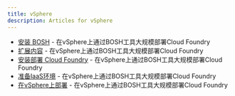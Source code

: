 ```yaml
---
title: vSphere
description: Articles for vSphere
---
```


* [安装 BOSH](/deploy/vSphere-BOSH.html) - 在vSphere上通过BOSH工具大规模部署Cloud Foundry
* [扩展内容](/deploy/vSphere-CF-mgmt.html) - 在vSphere上通过BOSH工具大规模部署Cloud Foundry
* [安装部署 Cloud Foundry](/deploy/vSphere-CF.html) - 在vSphere上通过BOSH工具大规模部署Cloud Foundry
* [准备IaaS环境](/deploy/vSphere-IaaS.html) - 在vSphere上通过BOSH工具大规模部署Cloud Foundry
* [在vSphere上部署](/deploy/vSphere.html) - 在vSphere上通过BOSH工具大规模部署Cloud Foundry
